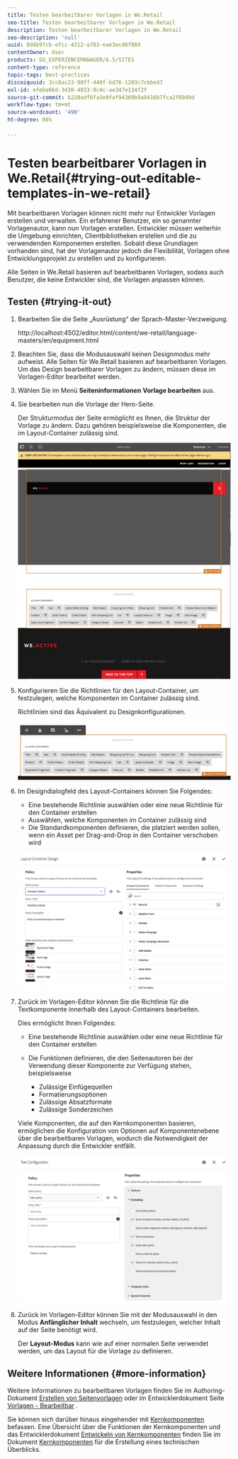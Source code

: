 ```yaml
---
title: Testen bearbeitbarer Vorlagen in We.Retail
seo-title: Testen bearbeitbarer Vorlagen in We.Retail
description: Testen bearbeitbarer Vorlagen in We.Retail
seo-description: 'null'
uuid: 0d4b97cb-efcc-4312-a783-eae3ecd6f889
contentOwner: User
products: SG_EXPERIENCEMANAGER/6.5/SITES
content-type: reference
topic-tags: best-practices
discoiquuid: 3cc8ac23-98ff-449f-bd76-1203c7cbbed7
exl-id: efebe66d-3d30-4033-9c4c-ae347e134f2f
source-git-commit: b220adf6fa3e9faf94389b9a9416b7fca2f89d9d
workflow-type: tm+mt
source-wordcount: '490'
ht-degree: 86%

---
```


# Testen bearbeitbarer Vorlagen in We.Retail{#trying-out-editable-templates-in-we-retail}

Mit bearbeitbaren Vorlagen können nicht mehr nur Entwickler Vorlagen erstellen und verwalten. Ein erfahrener Benutzer, ein so genannter Vorlagenautor, kann nun Vorlagen erstellen. Entwickler müssen weiterhin die Umgebung einrichten, Clientbibliotheken erstellen und die zu verwendenden Komponenten erstellen. Sobald diese Grundlagen vorhanden sind, hat der Vorlagenautor jedoch die Flexibilität, Vorlagen ohne Entwicklungsprojekt zu erstellen und zu konfigurieren.

Alle Seiten in We.Retail basieren auf bearbeitbaren Vorlagen, sodass auch Benutzer, die keine Entwickler sind, die Vorlagen anpassen können.

## Testen  {#trying-it-out}

1. Bearbeiten Sie die Seite „Ausrüstung“ der Sprach-Master-Verzweigung.

   http://localhost:4502/editor.html/content/we-retail/language-masters/en/equipment.html

1. Beachten Sie, dass die Modusauswahl keinen Designmodus mehr aufweist. Alle Seiten für We.Retail basieren auf bearbeitbaren Vorlagen. Um das Design bearbeitbarer Vorlagen zu ändern, müssen diese im Vorlagen-Editor bearbeitet werden.
1. Wählen Sie im Menü **Seiteninformationen** **Vorlage bearbeiten** aus.
1. Sie bearbeiten nun die Vorlage der Hero-Seite.

   Der Strukturmodus der Seite ermöglicht es Ihnen, die Struktur der Vorlage zu ändern. Dazu gehören beispielsweise die Komponenten, die im Layout-Container zulässig sind.

   ![chlimage_1-138](assets/chlimage_1-138.png)

1. Konfigurieren Sie die Richtlinien für den Layout-Container, um festzulegen, welche Komponenten im Container zulässig sind.

   Richtlinien sind das Äquivalent zu Designkonfigurationen.

   ![chlimage_1-139](assets/chlimage_1-139.png)

1. Im Designdialogfeld des Layout-Containers können Sie Folgendes:

   * Eine bestehende Richtlinie auswählen oder eine neue Richtlinie für den Container erstellen
   * Auswählen, welche Komponenten im Container zulässig sind
   * Die Standardkomponenten definieren, die platziert werden sollen, wenn ein Asset per Drag-and-Drop in den Container verschoben wird

   ![chlimage_1-140](assets/chlimage_1-140.png)

1. Zurück im Vorlagen-Editor können Sie die Richtlinie für die Textkomponente innerhalb des Layout-Containers bearbeiten.

   Dies ermöglicht Ihnen Folgendes:

   * Eine bestehende Richtlinie auswählen oder eine neue Richtlinie für den Container erstellen
   * Die Funktionen definieren, die den Seitenautoren bei der Verwendung dieser Komponente zur Verfügung stehen, beispielsweise

      * Zulässige Einfügequellen
      * Formatierungsoptionen
      * Zulässige Absatzformate
      * Zulässige Sonderzeichen

   Viele Komponenten, die auf den Kernkomponenten basieren, ermöglichen die Konfiguration von Optionen auf Komponentenebene über die bearbeitbaren Vorlagen, wodurch die Notwendigkeit der Anpassung durch die Entwickler entfällt.

   ![chlimage_1-141](assets/chlimage_1-141.png)

1. Zurück im Vorlagen-Editor können Sie mit der Modusauswahl in den Modus **Anfänglicher Inhalt** wechseln, um festzulegen, welcher Inhalt auf der Seite benötigt wird.

   Der **Layout-Modus** kann wie auf einer normalen Seite verwendet werden, um das Layout für die Vorlage zu definieren.

## Weitere Informationen  {#more-information}

Weitere Informationen zu bearbeitbaren Vorlagen finden Sie im Authoring-Dokument [Erstellen von Seitenvorlagen](/help/sites-authoring/templates.md) oder im Entwicklerdokument Seite [Vorlagen - Bearbeitbar](/help/sites-developing/page-templates-editable.md) .

Sie können sich darüber hinaus eingehender mit [Kernkomponenten](/help/sites-developing/we-retail-core-components.md) befassen. Eine Übersicht über die Funktionen der Kernkomponenten und das Entwicklerdokument [Entwickeln von Kernkomponenten](https://helpx.adobe.com/experience-manager/core-components/using/developing.html) finden Sie im Dokument [Kernkomponenten](https://docs.adobe.com/content/help/de-DE/experience-manager-core-components/using/introduction.html) für die Erstellung eines technischen Überblicks.
